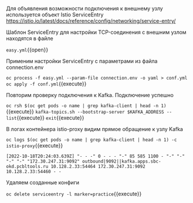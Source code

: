 Для объявления возможности подключения к внешнему узлу используется объект Istio ServiceEntry 
https://istio.io/latest/docs/reference/config/networking/service-entry/

Шаблон ServiceEntry для настройки TCP-соединения с внешним узлом находятся в файле

`easy.yml`{{open}}

Применим настройки ServiceEntry с параметрами из файла connection.env

`oc process -f easy.yml --param-file connection.env -o yaml > conf.yml
oc apply -f conf.yml`{{execute}}

Повторим проверку подключения к Kafka. Подключение успешно

`oc rsh $(oc get pods -o name | grep kafka-client | head -n 1)`{{execute}}
`kafka-topics.sh --bootstrap-server $KAFKA_ADDRESS --list`{{execute}}
`exit`{{execute}}

В логах контейнера istio-proxy видим прямое обращение к узлу Kafka

`oc logs $(oc get pods -o name | grep kafka-client | head -n 1) -c istio-proxy`{{execute}}

`[2022-10-18T20:24:03.639Z] "- - -" 0 - - - "-" 85 585 1100 - "-" "-" "-" "-" "172.30.247.31:9092" outbound|9092||kafka.apps.sbc-okd.pcbltools.ru 10.128.2.33:54464 172.30.247.31:9092 10.128.2.33:54460 - -`

Удаляем созданные конфиги

`oc delete serviceentry -l marker=practice`{{execute}}